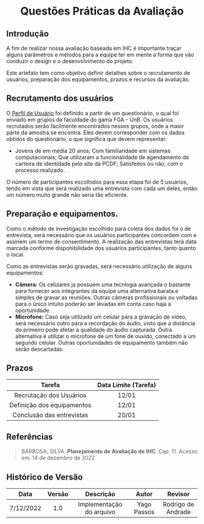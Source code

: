 <h1 align="center">Questões Práticas da Avaliação</h1>
 
## Introdução

A fim de realizar nossa avaliação baseada em IHC é importante traçar alguns parâmetros e métodos para a equipe ter em mente a forma que vão conduzir o design e o desenvolvimento do projeto.

Este artefato tem como objetivo definir detalhes sobre o recrutamento de usuários, preparação dos equipamentos, prazos e recursos da avaliação.


## Recrutamento dos usuários

O [Perfil de Usuário](analise-de-requisitos\perfil_usuario.md) foi definido a partir de um questionário, o qual foi enviado em grupos da faculdade do gama FGA - UnB. Os usuários recrutados serão facilmente encontrados nesses grupos, onde a maior parte da amostra se encontra. Eles devem corresponder com os dados obtidos do questionário, o que significa que devem representar:

 - Jovens de em média 20 anos; Com familiaridade em sistemas computacionais; Que utilizaram a funcionalidade de agendamento de carteira de identidade pelo site da PCDF; Satisfeitos ou não, com o processo realizado.   

 O número de participantes escolhidos para essa etapa foi de 5 usuários, tendo em vista que será realizado uma entrevista com cada um deles, então um número muito grande não seria tão eficiente.

## Preparação e equipamentos.

Como o método de investigação escolhido para coleta dos dados foi o de entrevista, será necessário que os usuários participantes concordem com e assinem um termo de consentimento. A realização das entrevistas terá data marcada conforme disponibilidade dos usuários participantes, tanto quanto o local. 

Como as entrevistas serão gravadas, será necessário utilização de alguns equipamentos:
- **Câmera:** Os celulares ja possuem uma tecnlogia avançada o bastante para fornecer aos integrantes da equipe uma alternativa barata e simples de gravar as reuniões. Outras câmeras profissionais ou voltadas para o único intuito poderão ser levadas em conta caso haja a oportunidade.
- **Microfone:** Caso seja utilizado um celular para a gravação de vídeo, será necessário outro para a recordação do áudio, visto que a distância do primeiro pode afetar a qualidade do áudio capturada. Outra alternativa é utilizar o microfone de um fone de ouvido, conectado a um segundo celular. Outras oportunidades de equipamento também não serão descartadas.

## Prazos


|           Tarefa           | Data Limite (Tarefa) |  
| :-----------------------: | :------------------: |
| Recrutação dos Usuários  |        12/01         | 
| Definição dos equipamentos |       12/01        | 
| Conclusão das entrevistas |         20/01       |


## Referências

> BARBOSA; SILVA. **Planejamento de Avaliação de IHC**. Cap. 11. Acesso em: 14 de dezembro de 2022

## Histórico de Versão

|  Data  | Versão | Descrição | Autor | Revisor |
| :----: | :----: | :-------: | :---: | :--------:|
| 7/12/2022 | 1.0 | Implementação do arquivo| Yago Passos | Rodrigo de Andrade |
